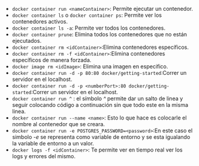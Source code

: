 * `docker container run <nameContainer>`: Permite ejecutar un contenedor.
* `docker container ls` o `docker container ps`:  Permite ver los contenedores activos.
* `docker container ls -a`: Permite ver todos los contenedores.
* `docker container prune`: Elimina todos los contenedores que no están ejecutados.
* `docker container rm <idContainer>`:Elimina contenedores específicos.
* `docker container rm -f <idContainer>`:Elimina contenedores específicos de manera forzada.
* `docker image rm <idImage>`: Elimina una imagen en especifico.
* `docker container run -d -p 80:80 docker/getting-started`:Correr un servidor en el localhost.
* `docker container run -d -p <numberPort>:80 docker/getting-started`:Correr un servidor en el localhost.
* `docker container run ^` : el símbolo *^* permite dar un salto de linea y seguir colocando código a continuación sin que todo este en la misma linea.
* `docker container run --name <name>`: Esto lo que hace es colocarle el nombre al contenedor que se creara.
* `docker container run -e POSTGRES_PASSWORD=<password>`:En este caso el simbolo *-e* se representa como variable de entorno y se esta igualando la variable de entorno a un valor.
* `docker logs -f <idContainer>`: Te permite ver en tiempo real ver los logs y errores del mismo.
